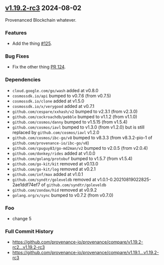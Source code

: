 ## [v1.19.2-rc3](https://github.com/provenance-io/provenance/releases/tag/v1.19.2-rc3) 2024-08-02

Provenanced Blockchain whatever.

### Features

* Add the thing [#125](https://github.com/provenance-io/provenance/issues/125).

### Bug Fixes

* Fix the other thing [PR 124](https://github.com/provenance-io/provenance/pull/124).

### Dependencies

* `cloud.google.com/go/wash` added at v0.8.0
* `cosmossdk.io/api` bumped to v0.7.6 (from v0.7.5)
* `cosmossdk.io/clone` added at v1.5.0
* `cosmossdk.io/x/verygood` added at v0.7.1
* `github.com/cespare/xxhash/v2` bumped to v2.3.1 (from v2.3.0)
* `github.com/cockroachdb/pebble` bumped to v1.1.2 (from v1.1.0)
* `github.com/cosmos/danny` bumped to v1.5.15 (from v1.5.4)
* `github.com/cosmos/iavl` bumped to v1.3.0 (from v1.2.0) but is still replaced by `github.com/cosmos/iavl` v1.2.0
* `github.com/cosmos/ibc-go/v8` bumped to v8.3.3 (from v8.3.2-pio-1 of `github.com/provenance-io/ibc-go/v8`)
* `github.com/cpuguy83/go-md2man/v2` bumped to v2.0.5 (from v2.0.4)
* `github.com/donkey/rides` added at v1.0.0
* `github.com/golang/protobuf` bumped to v1.5.7 (from v1.5.4)
* `github.com/go-kit/kit` removed at v0.13.0
* `github.com/go-kit/log` removed at v0.2.1
* `github.com/inf/max` added at v1.0.1
* `github.com/syndtr/goleveldb` removed at v1.0.1-0.20210819022825-2ae1ddf74ef7 of `github.com/syndtr/goleveldb`
* `github.com/zondax/hid` removed at v0.9.2
* `golang.org/x/sync` bumped to v0.7.2 (from v0.7.0)

### Foo

* change 5

### Full Commit History

* https://github.com/provenance-io/provenance/compare/v1.19.2-rc2...v1.19.2-rc3
* https://github.com/provenance-io/provenance/compare/v1.19.1...v1.19.2-rc3

